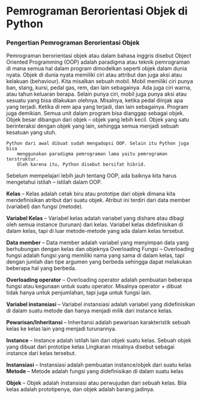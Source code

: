 
# Pemrograman Berorientasi Objek di Python

### Pengertian Pemrograman Berorientasi Objek

Pemrograman berorientasi objek atau dalam bahasa inggris disebut Object Oriented Programming (OOP) 
adalah paradigma atau teknik pemrograman di mana semua hal dalam program dimodelkan seperti objek 
dalam dunia nyata. Objek di dunia nyata memiliki ciri atau attribut dan juga aksi atau kelakuan (behaviour).
Kita misalkan sebuah mobil. 
Mobil memiliki ciri punya ban, stang, kursi, pedal gas, rem, dan lain sebagainya. 
Ada juga ciri warna, atau tahun keluaran berapa. Selain punya ciri, mobil juga 
punya aksi atau sesuatu yang bisa dilakukan olehnya. Misalnya, ketika pedal diinjak 
apa yang terjadi. Ketika di rem apa yang terjadi, dan lain sebagainya. 
Program juga demikian. Semua unit dalam program bisa dianggap sebagai objek. 
Objek besar dibangun dari objek – objek yang lebih kecil. Objek yang satu 
berinteraksi dengan objek yang lain, sehingga semua menjadi sebuah kesatuan yang utuh.

    Python dari awal dibuat sudah mengadopsi OOP. Selain itu Python juga bisa 
        menggunakan paradigma pemrograman lama yaitu pemrograman terstruktur. 
        Oleh karena itu, Python disebut bersifat hibrid.



Sebelum mempelajari lebih jauh tentang OOP, ada baiknya kita harus mengetahui istilah – istilah dalam OOP. 

**Kelas** – Kelas adalah cetak biru atau prototipe dari objek dimana kita mendefinisikan atribut dari suatu objek. Atribut ini terdiri dari data member (variabel) dan fungsi (metode).

**Variabel Kelas** – Variabel kelas adalah variabel yang dishare atau dibagi oleh semua instance (turunan) dari kelas. Variabel kelas didefinisikan di dalam kelas, tapi di luar metode-metode yang ada dalam kelas tersebut.

**Data member** – Data member adalah variabel yang menyimpan data yang berhubungan dengan kelas dan objeknya
Overloading Fungsi – Overloading fungsi adalah fungsi yang memiliki nama yang sama di dalam kelas, tapi dengan jumlah dan tipe argumen yang berbeda sehingga dapat melakukan beberapa hal yang berbeda.

**Overloading operator** – Overloading operator adalah pembuatan beberapa fungsi atau kegunaan untuk suatu operator. Misalnya operator + dibuat tidak hanya untuk penjumlahan, tapi juga untuk fungsi lain.

**Variabel instansiasi** – Variabel instansiasi adalah variabel yang didefinisikan di dalam suatu metode dan hanya menjadi milik dari instance kelas.

**Pewarisan/Inheritansi** – Inheritansi adalah pewarisan karakteristik sebuah kelas ke kelas lain yang menjadi turunannya.

**Instance** – Instance adalah istilah lain dari objek suatu kelas. Sebuah objek yang dibuat dari prototipe kelas Lingkaran misalnya disebut sebagai instance dari kelas tersebut.

**Instansiasi** – Instansiasi adalah pembuatan instance/objek dari suatu kelas
**Metode** – Metode adalah fungsi yang didefinisikan di dalam suatu kelas

**Objek** – Objek adalah instansiasi atau perwujudan dari sebuah kelas. Bila kelas adalah prototipenya, dan objek adalah barang jadinya.
